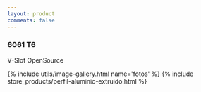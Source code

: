 ```yaml
---
layout: product
comments: false
---
```


### 6061 T6
V-Slot OpenSource

{% include utils/image-gallery.html name='fotos' %}
{% include store_products/perfil-aluminio-extruido.html %}
